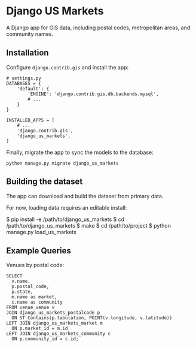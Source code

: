 Django US Markets
=================

A Django app for GIS data, including postal codes, metropolitan areas, and community names.


Installation
---

Configure `django.contrib.gis` and install the app:

    # settings.py
    DATABASES = {
        'default': {
            'ENGINE': 'django.contrib.gis.db.backends.mysql',
            # ...
        }
    }

    INSTALLED_APPS = [
        # ...
        'django.contrib.gis',
        'django_us_markets',
    ]

Finally, migrate the app to sync the models to the database:

    python manage.py migrate django_us_markets


Building the dataset
---

The app can download and build the dataset from primary data.

For now, loading data requires an editable install:

  $ pip install -e /path/to/django_us_markets
  $ cd /path/to/django_us_markets
  $ make
  $ cd /path/to/project
  $ python manage.py load_us_markets


Example Queries
---

Venues by postal code:

    SELECT
      v.name,
      p.postal_code,
      p.state,
      m.name as market,
      c.name as community
    FROM venue_venue v
    JOIN django_us_markets_postalcode p
      ON ST_Contains(p.tabulation, POINT(v.longitude, v.latitude))
    LEFT JOIN django_us_markets_market m
      ON p.market_id = m.id
    LEFT JOIN django_us_markets_community c
      ON p.community_id = c.id;
